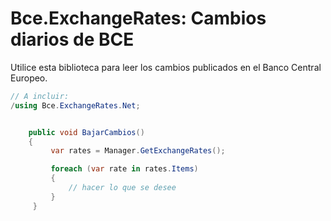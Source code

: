# Bce.ExchangeRates: Cambios diarios de BCE

Utilice esta biblioteca para leer los cambios publicados en el Banco Central Europeo.

```C#
// A incluir:           
/using Bce.ExchangeRates.Net;


    public void BajarCambios()
    {  
         var rates = Manager.GetExchangeRates();

         foreach (var rate in rates.Items)
         {
             // hacer lo que se desee
         }            
     }

```
